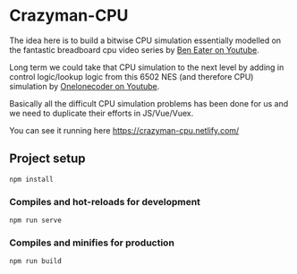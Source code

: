 # Crazyman-CPU

The idea here is to build a bitwise CPU simulation essentially modelled on the fantastic breadboard cpu video series by [Ben Eater on Youtube](https://www.youtube.com/watch?v=HyznrdDSSGM&list=PLowKtXNTBypGqImE405J2565dvjafglHU). 

Long term we could take that CPU simulation to the next level by adding in control logic/lookup logic from this 6502 NES (and therefore CPU) simulation by [Onelonecoder on Youtube](https://www.youtube.com/watch?v=8XmxKPJDGU0). 

Basically all the difficult CPU simulation problems has been done for us and we need to duplicate their efforts in JS/Vue/Vuex.

You can see it running here https://crazyman-cpu.netlify.com/

## Project setup
```
npm install
```

### Compiles and hot-reloads for development
```
npm run serve
```

### Compiles and minifies for production
```
npm run build
```

